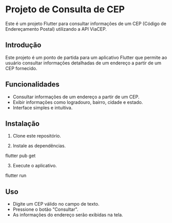 # Projeto de Consulta de CEP

Este é um projeto Flutter para consultar informações de um CEP (Código de Endereçamento Postal) utilizando a API ViaCEP.

## Introdução

Este projeto é um ponto de partida para um aplicativo Flutter que permite ao usuário consultar informações detalhadas de um endereço a partir de um CEP fornecido.

## Funcionalidades

- Consultar informações de um endereço a partir de um CEP.
- Exibir informações como logradouro, bairro, cidade e estado.
- Interface simples e intuitiva.

## Instalação

1. Clone este repositório.

2. Instale as dependências.

flutter pub get

3. Execute o aplicativo.

flutter run

## Uso

- Digite um CEP válido no campo de texto.
- Pressione o botão "Consultar".
- As informações do endereço serão exibidas na tela.

